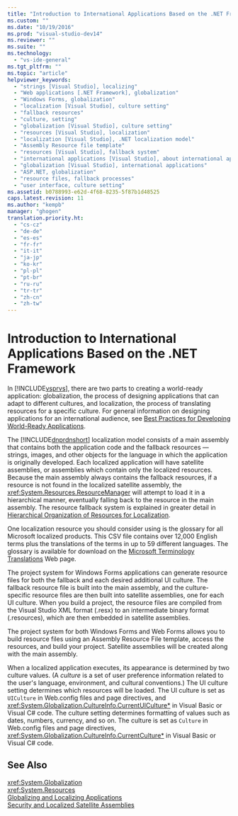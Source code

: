 ```yaml
---
title: "Introduction to International Applications Based on the .NET Framework | Microsoft Docs"
ms.custom: ""
ms.date: "10/19/2016"
ms.prod: "visual-studio-dev14"
ms.reviewer: ""
ms.suite: ""
ms.technology: 
  - "vs-ide-general"
ms.tgt_pltfrm: ""
ms.topic: "article"
helpviewer_keywords: 
  - "strings [Visual Studio], localizing"
  - "Web applications [.NET Framework], globalization"
  - "Windows Forms, globalization"
  - "localization [Visual Studio], culture setting"
  - "fallback resources"
  - "culture, setting"
  - "globalization [Visual Studio], culture setting"
  - "resources [Visual Studio], localization"
  - "localization [Visual Studio], .NET localization model"
  - "Assembly Resource file template"
  - "resources [Visual Studio], fallback system"
  - "international applications [Visual Studio], about international applications"
  - "globalization [Visual Studio], international applications"
  - "ASP.NET, globalization"
  - "resource files, fallback processes"
  - "user interface, culture setting"
ms.assetid: b0788993-e62d-4f68-8235-5f87b1d48525
caps.latest.revision: 11
ms.author: "kempb"
manager: "ghogen"
translation.priority.ht: 
  - "cs-cz"
  - "de-de"
  - "es-es"
  - "fr-fr"
  - "it-it"
  - "ja-jp"
  - "ko-kr"
  - "pl-pl"
  - "pt-br"
  - "ru-ru"
  - "tr-tr"
  - "zh-cn"
  - "zh-tw"
---
```

# Introduction to International Applications Based on the .NET Framework
In [!INCLUDE[vsprvs](../code-quality/includes/vsprvs_md.md)], there are two parts to creating a world-ready application: globalization, the process of designing applications that can adapt to different cultures, and localization, the process of translating resources for a specific culture. For general information on designing applications for an international audience, see [Best Practices for Developing World-Ready Applications](../Topic/Best%20Practices%20for%20Developing%20World-Ready%20Applications.md).  
  
 The [!INCLUDE[dnprdnshort](../code-quality/includes/dnprdnshort_md.md)] localization model consists of a main assembly that contains both the application code and the fallback resources — strings, images, and other objects for the language in which the application is originally developed. Each localized application will have satellite assemblies, or assemblies which contain only the localized resources. Because the main assembly always contains the fallback resources, if a resource is not found in the localized satellite assembly, the <xref:System.Resources.ResourceManager> will attempt to load it in a hierarchical manner, eventually falling back to the resource in the main assembly. The resource fallback system is explained in greater detail in [Hierarchical Organization of Resources for Localization](../ide/hierarchical-organization-of-resources-for-localization.md).  
  
 One localization resource you should consider using is the glossary for all Microsoft localized products. This CSV file contains over 12,000 English terms plus the translations of the terms in up to 59 different languages. The glossary is available for download on the [Microsoft Terminology Translations](http://go.microsoft.com/fwlink/?LinkId=128146) Web page.  
  
 The project system for Windows Forms applications can generate resource files for both the fallback and each desired additional UI culture. The fallback resource file is built into the main assembly, and the culture-specific resource files are then built into satellite assemblies, one for each UI culture. When you build a project, the resource files are compiled from the Visual Studio XML format (.resx) to an intermediate binary format (.resources), which are then embedded in satellite assemblies.  
  
 The project system for both Windows Forms and Web Forms allows you to build resource files using an Assembly Resource File template, access the resources, and build your project. Satellite assemblies will be created along with the main assembly.  
  
 When a localized application executes, its appearance is determined by two culture values. (A *culture* is a set of user preference information related to the user's language, environment, and cultural conventions.) The UI culture setting determines which resources will be loaded. The UI culture is set as `UICulture` in Web.config files and page directives, and <xref:System.Globalization.CultureInfo.CurrentUICulture*> in Visual Basic or Visual C# code. The culture setting determines formatting of values such as dates, numbers, currency, and so on. The culture is set as `Culture` in Web.config files and page directives, <xref:System.Globalization.CultureInfo.CurrentCulture*> in Visual Basic or Visual C# code.  
  
## See Also  
 <xref:System.Globalization>   
 <xref:System.Resources>   
 [Globalizing and Localizing Applications](../ide/globalizing-and-localizing-applications.md)   
 [Security and Localized Satellite Assemblies](../ide/security-and-localized-satellite-assemblies.md)